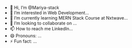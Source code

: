 - 👋 Hi, I’m @Mariya-stack
- 👀 I’m interested in Web Development...
- 🌱 I’m currently learning MERN Stack Course at Nxtwave...
- 💞️ I’m looking to collaborate on ...
- 📫 How to reach me LinkedIn...
- 😄 Pronouns: ...
- ⚡ Fun fact: ...

<!---
Mariya-stack/Mariya-stack is a ✨ special ✨ repository because its `README.md` (this file) appears on your GitHub profile.
You can click the Preview link to take a look at your changes.
--->
